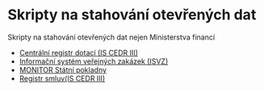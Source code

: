 # Skripty na stahování otevřených dat

Skripty na stahování otevřených dat nejen Ministerstva financí

 - [Centrální registr dotací (IS CEDR III)](./cedr)
 - [Informační systém veřejných zakázek (ISVZ)](./isvz)
 - [MONITOR Státní pokladny](./monitor)
 - [Registr smluv(IS CEDR III)](./registr-smluv)
